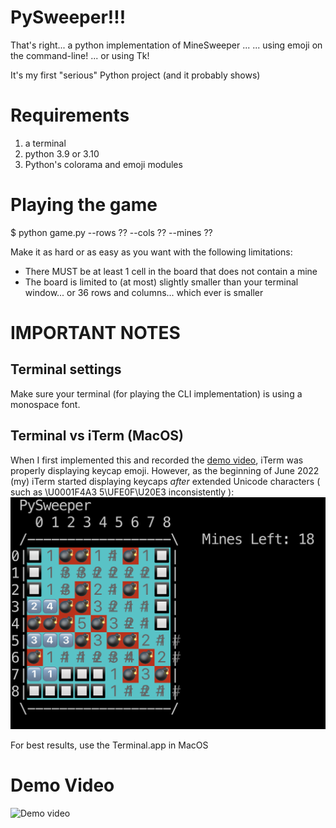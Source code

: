 PySweeper!!!
============

That's right... a python implementation of MineSweeper ...
 ... using emoji on the command-line!
 ... or using Tk!

It's my first "serious" Python project (and it probably shows)


Requirements
============
1. a terminal
2. python 3.9 or 3.10
3. Python's colorama and emoji modules


Playing the game
================
$ python game.py --rows ?? --cols ?? --mines ??

Make it as hard or as easy as you want with the following limitations:
- There MUST be at least 1 cell in the board that does not contain a mine
- The board is limited to (at most) slightly smaller than your terminal window... or 36 rows and columns... which ever is smaller


IMPORTANT NOTES
===============

Terminal settings
-----------------
Make sure your terminal (for playing the CLI implementation) is using a monospace font.

Terminal vs iTerm (MacOS)
-------------------------
When I first implemented this and recorded the [demo video](#demo-video), iTerm was properly displaying keycap emoji. However, as the beginning of June 2022 (my) iTerm started displaying keycaps _after_ extended Unicode characters ( such as \U0001F4A3 5\UFE0F\U20E3 inconsistently ):
![Inconsistently displayed emoji](docs/imgs/inconsistent_emoji.png)

For best results, use the Terminal.app in MacOS

Demo Video
==========
![Demo video](https://youtu.be/r56bWaF3K6E)
